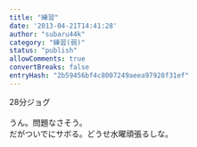 ```yaml
---
title: "練習"
date: '2013-04-21T14:41:28'
author: "subaru44k"
category: "練習(弱)"
status: "publish"
allowComments: true
convertBreaks: false
entryHash: "2b59456bf4c8007249aeea97928f31ef"
---
```

28分ジョグ<br>
<br>
うん。問題なさそう。<br>
だがついでにサボる。どうせ水曜頑張るしな。
